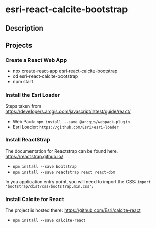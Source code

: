 # esri-react-calcite-bootstrap

## Description

## Projects

### Create a React Web App

 - npx create-react-app esri-react-calcite-bootstrap
 - cd esri-react-calcite-bootstrap
 - npm start

### Install the Esri Loader 

Steps taken from https://developers.arcgis.com/javascript/latest/guide/react/

 - Web Pack: `npm install --save @arcgis/webpack-plugin`
 - Esri Loader: `https://github.com/Esri/esri-loader`

 ### Install ReactStrap

 The documentation for Reactstrap can be found here. https://reactstrap.github.io/

  - `npm install --save bootstrap`
  - `npm install --save reactstrap react react-dom`

In you application entry point, you will need to import the CSS: `import 'bootstrap/dist/css/bootstrap.min.css';`

### Install Calcite for React

The project is hosted there: https://github.com/Esri/calcite-react

 - `npm install --save calcite-react`